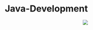 # Java-Development

<p align="center">
  <img src="[https://github.com/brunobonatini/Data_Science/blob/main/banner.png](https://github.com/brunobonatini/Java-Development/blob/main/banner.png)https://github.com/brunobonatini/Java-Development/blob/main/banner.png" >
</p>
